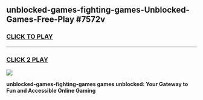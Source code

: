 
## unblocked-games-fighting-games-Unblocked-Games-Free-Play #7572v
<h3>
<a href="https://us.freeplayer.one?title=unblocked-games-fighting-games&ref=9M">CLICK TO PLAY</a></h3>
<hr>

<h3>
<a href="https://us.freeplayer.one?title=unblocked-games-fighting-games&ref=9M">CLICK 2 PLAY</a>
  
</h3>

<a href="https://us.freeplayer.one?title=unblocked-games-fighting-games&ref=9M"><img src="https://clearcache.store/games.png"></a>


**unblocked-games-fighting-games games unblocked: Your Gateway to Fun and Accessible Online Gaming**
